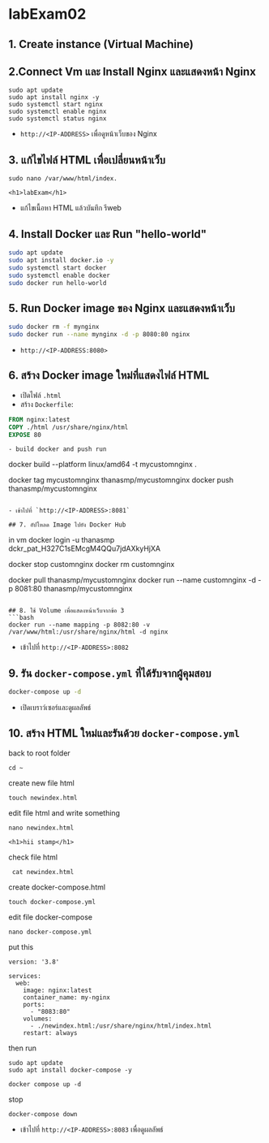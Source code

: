 # labExam02

## 1. Create instance (Virtual Machine) 



## 2.Connect Vm และ Install Nginx และแสดงหน้า Nginx 
```
sudo apt update
sudo apt install nginx -y
sudo systemctl start nginx
sudo systemctl enable nginx
sudo systemctl status nginx
```
- `http://<IP-ADDRESS>` เพื่อดูหน้าเว็บของ Nginx


## 3. แก้ไขไฟล์ HTML เพื่อเปลี่ยนหน้าเว็บ
```
sudo nano /var/www/html/index.

<h1>labExam</h1>
```
- แก้ไขเนื้อหา HTML แล้วบันทึก รีweb

## 4. Install Docker และ Run "hello-world"
```bash
sudo apt update
sudo apt install docker.io -y
sudo systemctl start docker
sudo systemctl enable docker
sudo docker run hello-world
```

## 5. Run Docker image ของ Nginx และแสดงหน้าเว็บ
```bash
sudo docker rm -f mynginx
sudo docker run --name mynginx -d -p 8080:80 nginx
```
- `http://<IP-ADDRESS:8080>`

## 6. สร้าง Docker image ใหม่ที่แสดงไฟล์ HTML

- เปิดไฟล์ `.html`
- สร้าง `Dockerfile`:
```Dockerfile
FROM nginx:latest
COPY ./html /usr/share/nginx/html
EXPOSE 80
```

```
- build docker and push run
```
docker build --platform linux/amd64 -t mycustomnginx .

docker tag mycustomnginx thanasmp/mycustomnginx
docker push thanasmp/mycustomnginx
```

- เข้าไปที่ `http://<IP-ADDRESS>:8081`

## 7. อัปโหลด Image ไปยัง Docker Hub
```
in vm 
docker login -u thanasmp
dckr_pat_H327C1sEMcgM4QQu7jdAXkyHjXA

docker stop customnginx
docker rm customnginx

docker pull thanasmp/mycustomnginx
docker run --name customnginx -d -p 8081:80 thanasmp/mycustomnginx
```

## 8. ใช้ Volume เพื่อแสดงหน้าเว็บจากข้อ 3
```bash
docker run --name mapping -p 8082:80 -v /var/www/html:/usr/share/nginx/html -d nginx

```
- เข้าไปที่ `http://<IP-ADDRESS>:8082`

## 9. รัน `docker-compose.yml` ที่ได้รับจากผู้คุมสอบ
```bash
docker-compose up -d
```
- เปิดเบราว์เซอร์และดูผลลัพธ์

## 10. สร้าง HTML ใหม่และรันด้วย `docker-compose.yml`

back to root folder
```
cd ~ 
```


create new file html
```
touch newindex.html
```


edit file html and write something
```
nano newindex.html

<h1>hii stamp</h1>
```

check file html

```
 cat newindex.html
```
create docker-compose.html

```
touch docker-compose.yml
```
edit file docker-compose
```
nano docker-compose.yml
```

put this 
```
version: '3.8'

services:
  web:
    image: nginx:latest
    container_name: my-nginx
    ports:
      - "8083:80"
    volumes:
      - ./newindex.html:/usr/share/nginx/html/index.html
    restart: always

```
then run
```
sudo apt update
sudo apt install docker-compose -y

docker compose up -d
```
stop
```
docker-compose down
```

- เข้าไปที่ `http://<IP-ADDRESS>:8083` เพื่อดูผลลัพธ์
